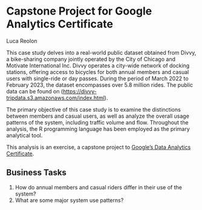 Capstone Project for Google Analytics Certificate
================
Luca Reolon

This case study delves into a real-world public dataset obtained from Divvy, a bike-sharing company jointly operated by the City of Chicago and Motivate International Inc. Divvy operates a city-wide network of docking stations, offering access to bicycles for both annual members and casual users with single-ride or day passes. During the period of March 2022 to February 2023, the dataset encompasses over 5.8 million rides. The public data can be found on (<https://divvy-tripdata.s3.amazonaws.com/index.html>).

The primary objective of this case study is to examine the distinctions between members and casual users, as well as analyze the overall usage patterns of the system, including traffic volume and flow. Throughout the analysis, the R programming language has been employed as the primary analytical tool.

This analysis is an exercise, a capstone project to [Google’s Data Analytics Certificate](https://www.coursera.org/professional-certificates/google-data-analytics). 

## Business Tasks

1.  How do annual members and casual riders differ in their use of the
    system?
2.  What are some major system use patterns?









